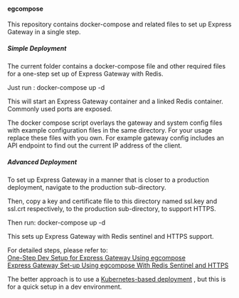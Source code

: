 #### egcompose
This repository contains docker-compose and related files to set up Express Gateway in a single step.

##### Simple Deployment
The current folder contains a docker-compose file and other required files for a one-step set up of Express Gateway with Redis.

Just run : docker-compose up -d

This will start an Express Gateway container and a linked Redis container. Commonly used ports are exposed.

The docker compose script overlays the gateway and system config files with example configuration files in the same directory. For your usage replace these files with you own. For example gateway config includes an API endpoint to find out the current IP address of the client.

##### Advanced Deployment
To set up Express Gateway in a manner that is closer to a production deployment, navigate to the production sub-directory.

Then, copy a key and certificate file to this directory named ssl.key and ssl.crt respectively, to the production sub-directory, to support HTTPS.

Then run: docker-compose up -d

This sets up Express Gateway with Redis sentinel and HTTPS support. 

For detailed steps, please refer to:  
[One-Step Dev Setup for Express Gateway Using egcompose](http://techyugadi.com/express_gateway_egcompose_1.html)  
[Express Gateway Set-up Using egcompose With Redis Sentinel and HTTPS](http://techyugadi.com/express_gateway_egcompose_2.html)

The better approach is to use a [Kubernetes-based deployment](https://github.com/DrMegavolt/k8s-redis-ha/blob/master/example/express-gateway.yml) , but this is for a quick setup in a dev environment.
